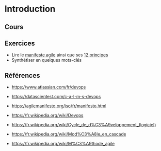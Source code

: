 # Introduction

## Cours

<Reveate markdown-file="/lessons/introduction.md" />

## Exercices

- Lire le [manifeste agile](https://agilemanifesto.org/iso/fr/manifesto.html) ainsi que ses [12 principes](https://agilemanifesto.org/iso/fr/principles.html)
- Synthétiser en quelques mots-clés

## Références

- https://www.atlassian.com/fr/devops
- https://datascientest.com/c-a-l-m-s-devops
- https://agilemanifesto.org/iso/fr/manifesto.html

- https://fr.wikipedia.org/wiki/Devops
- https://fr.wikipedia.org/wiki/Cycle_de_d%C3%A9veloppement_(logiciel)
- https://fr.wikipedia.org/wiki/Mod%C3%A8le_en_cascade
- https://fr.wikipedia.org/wiki/M%C3%A9thode_agile
